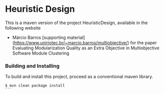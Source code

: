 # Heuristic Design

This is a maven version of the project HeuristicDesign, available in the following website

   * Márcio Barros [supporting material] (https://www.uniriotec.br/~marcio.barros/multiobjective/) for the paper Evaluating
     Modularization Quality as an Extra Objective in Multiobjective Software Module Clustering

### Building and Installing

To build and install this project, proceed as a conventional maven library.

````{shell}
$ mvn clean package install 
```

